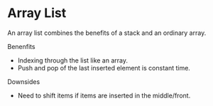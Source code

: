 # Array List

An array list combines the benefits of a stack and an ordinary array.

Benenfits
- Indexing through the list like an array.
- Push and pop of the last inserted element is constant time.

Downsides
- Need to shift items if items are inserted in the middle/front.
